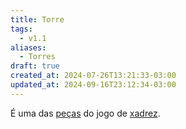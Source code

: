```yaml
---
title: Torre
tags:
  - v1.1
aliases:
  - Torres
draft: true
created_at: 2024-07-26T13:21:33-03:00
updated_at: 2024-09-16T23:12:34-03:00
---
```


É uma das [peças](../../../../atomos/2024/07/08/Xadrez_Pecas.md) do jogo de [xadrez](../../../../sementes/2024/07/06/Xadrez.md).